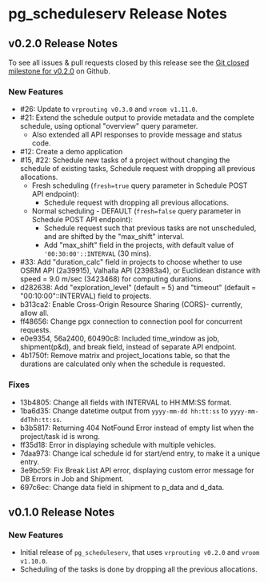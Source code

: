 # pg_scheduleserv Release Notes

## v0.2.0 Release Notes

To see all issues & pull requests closed by this release see the [Git closed milestone for v0.2.0](https://github.com/Georepublic/pg_scheduleserv/issues?q=milestone%3Av0.2.0+) on Github.

### New Features

- #26: Update to `vrprouting v0.3.0` and `vroom v1.11.0`.
- #21: Extend the schedule output to provide metadata and the complete schedule, using optional "overview" query parameter.
  - Also extended all API responses to provide message and status code.
- #12: Create a demo application
- #15, #22: Schedule new tasks of a project without changing the schedule of existing tasks, Schedule request with dropping all previous allocations.
  - Fresh scheduling (`fresh=true` query parameter in Schedule POST API endpoint):
    - Schedule request with dropping all previous allocations.
  - Normal scheduling - DEFAULT (`fresh=false` query parameter in Schedule POST API endpoint):
    - Schedule request such that previous tasks are not unscheduled, and are shifted by the "max_shift" interval.
    - Add "max_shift" field in the projects, with default value of `'00:30:00'::INTERVAL` (30 mins).
- #33: Add "duration_calc" field in projects to choose whether to use OSRM API (2a39915), Valhalla API (23983a4), or Euclidean distance with speed = 9.0 m/sec (3423468) for computing durations.
- d282638: Add "exploration_level" (default = 5) and "timeout" (default = "00:10:00"::INTERVAL) field to projects.
- b313ca2: Enable Cross-Origin Resource Sharing (CORS)- currently, allow all.
- ff48656: Change pgx connection to connection pool for concurrent requests.
- e0e9354, 56a2400, 60490c8: Included time_window as job, shipment(p&d), and break field, instead of separate API endpoint.
- 4b1750f: Remove matrix and project_locations table, so that the durations are calculated only when the schedule is requested.

### Fixes

- 13b4805: Change all fields with INTERVAL to HH:MM:SS format.
- 1ba6d35: Change datetime output from `yyyy-mm-dd hh:tt:ss` to `yyyy-mm-ddThh:tt:ss`.
- b3b5817: Returning 404 NotFound Error instead of empty list when the project/task id is wrong.
- ff35d18: Error in displaying schedule with multiple vehicles.
- 7daa973: Change ical schedule id for start/end entry, to make it a unique entry.
- 3e9bc59: Fix Break List API error, displaying custom error message for DB Errors in Job and Shipment.
- 697c6ec: Change data field in shipment to p_data and d_data.

## v0.1.0 Release Notes

### New Features

- Initial release of `pg_scheduleserv`, that uses `vrprouting v0.2.0` and `vroom v1.10.0`.
- Scheduling of the tasks is done by dropping all the previous allocations.
